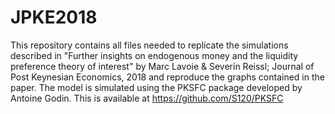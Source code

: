 # JPKE2018
This repository contains all files needed to replicate the simulations described in "Further insights on endogenous money and the liquidity preference theory of interest" by Marc Lavoie &amp; Severin Reissl; Journal of Post Keynesian Economics, 2018 and reproduce 
the graphs contained in the paper. The model is simulated using the PKSFC package developed by Antoine Godin. This is available at https://github.com/S120/PKSFC
